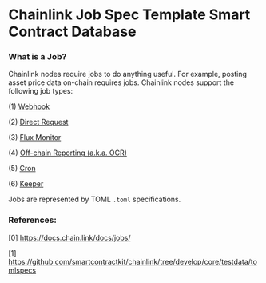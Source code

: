 # Chainlink Job Spec Template Smart Contract Database

### What is a Job?

Chainlink nodes require jobs to do anything useful. For example, posting asset price data on-chain requires jobs. Chainlink nodes support the following job types:

(1) [Webhook](https://docs.chain.link/docs/jobs/types/webhook/)

(2) [Direct Request](https://docs.chain.link/docs/jobs/types/direct-request/)

(3) [Flux Monitor](https://docs.chain.link/docs/jobs/types/flux-monitor/)

(4) [Off-chain Reporting (a.k.a. OCR)](https://docs.chain.link/docs/jobs/types/offchain-reporting/)

(5) [Cron](https://docs.chain.link/docs/jobs/types/cron/)

(6) [Keeper](https://docs.chain.link/docs/jobs/types/keeper/)

Jobs are represented by TOML `.toml` specifications.

### References: 

  [0] https://docs.chain.link/docs/jobs/

  [1] https://github.com/smartcontractkit/chainlink/tree/develop/core/testdata/tomlspecs
